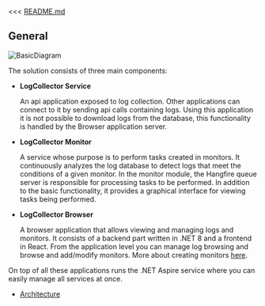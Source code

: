 <<< [README.md](../README.md)

## General

![BasicDiagram](https://github.com/user-attachments/assets/9770fe4b-6350-4027-aa65-1d0e4a75457f)


The solution consists of three main components:
- **LogCollector Service**

  An api application exposed to log collection. Other applications can connect to it by sending api calls containing logs.
  Using this application it is not possible to download logs from the database, this functionality is handled by the Browser application server.
  
- **LogCollector Monitor**

  A service whose purpose is to perform tasks created in monitors.
  It continuously analyzes the log database to detect logs that meet the conditions of a given monitor.
  In the monitor module, the Hangfire queue server is responsible for processing tasks to be performed.
  In addition to the basic functionality, it provides a graphical interface for viewing tasks being performed.
  
  
- **LogCollector Browser**
  
  A browser application that allows viewing and managing logs and monitors.
  It consists of a backend part written in .NET 8 and a frontend in React.
  From the application level you can manage log browsing and browse and add/modify monitors.
  More about creating monitors [here](Monitors.md#Create-monitors).


On top of all these applications runs the .NET Aspire service where you can easily manage all services at once.
  
- [Architecture](#Architecture)


